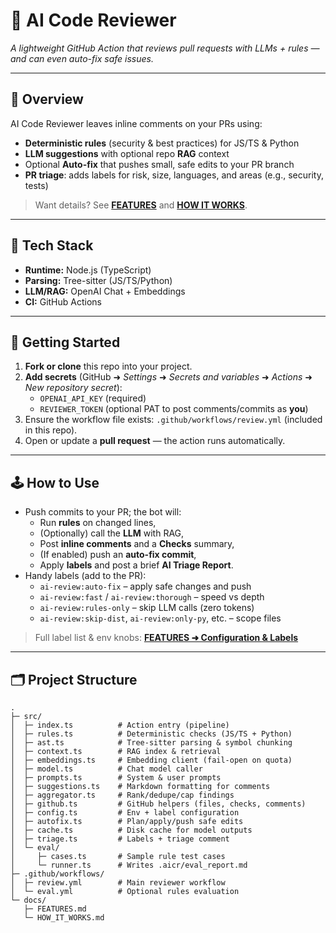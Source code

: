 # 🤖 AI Code Reviewer
_A lightweight GitHub Action that reviews pull requests with LLMs + rules — and can even auto-fix safe issues._

---

## 📖 Overview
AI Code Reviewer leaves inline comments on your PRs using:
- **Deterministic rules** (security & best practices) for JS/TS & Python
- **LLM suggestions** with optional repo **RAG** context
- Optional **Auto-fix** that pushes small, safe edits to your PR branch
- **PR triage**: adds labels for risk, size, languages, and areas (e.g., security, tests)

> Want details? See **[FEATURES](./docs/FEATURES.md)** and **[HOW IT WORKS](./docs/HOW_IT_WORKS.md)**.

---

## 🧰 Tech Stack
- **Runtime:** Node.js (TypeScript)
- **Parsing:** Tree-sitter (JS/TS/Python)
- **LLM/RAG:** OpenAI Chat + Embeddings
- **CI:** GitHub Actions

---

## 🚀 Getting Started
1. **Fork or clone** this repo into your project.
2. **Add secrets** (GitHub ➜ _Settings_ ➜ _Secrets and variables_ ➜ _Actions_ ➜ _New repository secret_):
   - `OPENAI_API_KEY` (required)
   - `REVIEWER_TOKEN` (optional PAT to post comments/commits as **you**)
3. Ensure the workflow file exists: `.github/workflows/review.yml` (included in this repo).
4. Open or update a **pull request** — the action runs automatically.

---

## 🕹️ How to Use
- Push commits to your PR; the bot will:
  - Run **rules** on changed lines,
  - (Optionally) call the **LLM** with RAG,
  - Post **inline comments** and a **Checks** summary,
  - (If enabled) push an **auto-fix commit**,
  - Apply **labels** and post a brief **AI Triage Report**.
- Handy labels (add to the PR):
  - `ai-review:auto-fix` – apply safe changes and push
  - `ai-review:fast` / `ai-review:thorough` – speed vs depth
  - `ai-review:rules-only` – skip LLM calls (zero tokens)
  - `ai-review:skip-dist`, `ai-review:only-py`, etc. – scope files

> Full label list & env knobs: **[FEATURES ➜ Configuration & Labels](./docs/FEATURES.md#configuration--labels)**

---

## 🗂️ Project Structure

```text
.
├─ src/
│  ├─ index.ts          # Action entry (pipeline)
│  ├─ rules.ts          # Deterministic checks (JS/TS + Python)
│  ├─ ast.ts            # Tree-sitter parsing & symbol chunking
│  ├─ context.ts        # RAG index & retrieval
│  ├─ embeddings.ts     # Embedding client (fail-open on quota)
│  ├─ model.ts          # Chat model caller
│  ├─ prompts.ts        # System & user prompts
│  ├─ suggestions.ts    # Markdown formatting for comments
│  ├─ aggregator.ts     # Rank/dedupe/cap findings
│  ├─ github.ts         # GitHub helpers (files, checks, comments)
│  ├─ config.ts         # Env + label configuration
│  ├─ autofix.ts        # Plan/apply/push safe edits
│  ├─ cache.ts          # Disk cache for model outputs
│  ├─ triage.ts         # Labels + triage comment
│  └─ eval/
│     ├─ cases.ts       # Sample rule test cases
│     └─ runner.ts      # Writes .aicr/eval_report.md
├─ .github/workflows/
│  ├─ review.yml        # Main reviewer workflow
│  └─ eval.yml          # Optional rules evaluation
└─ docs/
   ├─ FEATURES.md
   └─ HOW_IT_WORKS.md
